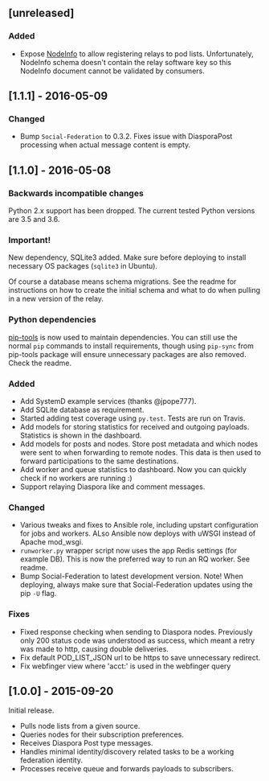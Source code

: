## [unreleased]

### Added
- Expose [NodeInfo](https://github.com/jhass/nodeinfo) to allow registering relays to pod lists. Unfortunately, NodeInfo schema doesn't contain the relay software key so this NodeInfo document cannot be validated by consumers.

## [1.1.1] - 2016-05-09

### Changed
- Bump `Social-Federation` to 0.3.2. Fixes issue with DiasporaPost processing when actual message content is empty.

## [1.1.0] - 2016-05-08

### Backwards incompatible changes

Python 2.x support has been dropped. The current tested Python versions are 3.5 and 3.6.

### Important!

New dependency, SQLite3 added. Make sure before deploying to install necessary OS packages (`sqlite3` in Ubuntu).

Of course a database means schema migrations. See the readme for instructions on how to create the initial schema and what to do when pulling in a new version of the relay.

### Python dependencies

[pip-tools](https://github.com/nvie/pip-tools) is now used to maintain dependencies. You can still use the normal `pip` commands to install requirements, though using `pip-sync` from pip-tools package will ensure unnecessary packages are also removed. Check the readme.

### Added
- Add SystemD example services (thanks @jpope777).
- Add SQLite database as requirement.
- Started adding test coverage using `py.test`. Tests are run on Travis.
- Add models for storing statistics for received and outgoing payloads. Statistics is shown in the dashboard.
- Add models for posts and nodes. Store post metadata and which nodes were sent to when forwarding to remote nodes. This data is then used to forward participations to the same destinations.
- Add worker and queue statistics to dashboard. Now you can quickly check if no workers are running :)
- Support relaying Diaspora like and comment messages.

### Changed
- Various tweaks and fixes to Ansible role, including upstart configuration for jobs and workers. ALso Ansible now deploys with uWSGI instead of Apache mod_wsgi.
- `runworker.py` wrapper script now uses the app Redis settings (for example DB). This is now the preferred way to run an RQ worker. See readme.
- Bump Social-Federation to latest development version. Note! When deploying, always make sure that Social-Federation updates using the pip `-U` flag.

### Fixes
- Fixed response checking when sending to Diaspora nodes. Previously only 200 status code was understood as success, which meant a retry was made to http, causing double deliveries.
- Fix default POD_LIST_JSON url to be https to save unnecessary redirect.
- Fix webfinger view where 'acct:' is used in the webfinger query

## [1.0.0] - 2015-09-20

Initial release.

- Pulls node lists from a given source.
- Queries nodes for their subscription preferences.
- Receives Diaspora Post type messages.
- Handles minimal identity/discovery related tasks to be a working federation identity.
- Processes receive queue and forwards payloads to subscribers.
